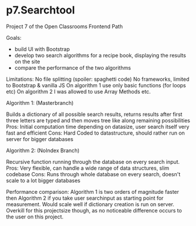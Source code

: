 # p7.Searchtool

Project 7 of the Open Classrooms Frontend Path

Goals: 
- build UI with Bootstrap
- develop two search algorithms for a recipe book, displaying the results on the site
- compare the performance of the two algorithms

Limitations: 
No file splitting (spoiler: spaghetti code)
No frameworks, limited to Bootstrap & vanilla JS
On algorithm 1 use only basic functions (for loops etc)
On algorithm 2 I was allowed to use Array Methods etc.

Algorithm 1: (Masterbranch)

Builds a dictionary of all possible search results, returns results after first three letters are typed and then moves tree like along remaining possibilities
Pros: Initial computation time depending on datasize, user search itself very fast and efficient
Cons: Hard Coded to datastructure, should rather run on server for bigger databases 

Algorithm 2: (NoIndex Branch)

Recursive function running through the database on every search input.
Pros: Very flexible, can handle a wide range of data structures, slim codebase
Cons: Runs through whole database on every search, doesn't scale to a lot bigger databases

Performance comparison: 
Algorithm 1 is two orders of magnitude faster then Algorithm 2 if you take user searchinput as starting point for measurement. 
Would scale well if dictionary creation is run on server. Overkill for this projectsize though, as no noticeable difference occurs to the user on this project.
